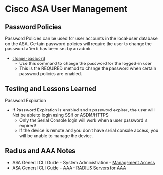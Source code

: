 # Cisco ASA User Management

## Password Policies

Password Policies can be used for user accounts in the local-user database on the ASA. Certain password policies will require the user to change the password after it has been set by an admin.

* [`change-password`][1]
  * Use this command to change the password for the logged-in user
  * This is the REQUIRED method to change the password when certain password policies are enabled.

 ## Testing and Lessons Learned

 Password Expiration
 * If Password Expiration is enabled and a password expires, the user will Not be able to login using SSH or ASDM/HTTPS
   * Only the Serial Console login will work when a user password is expired!
   * If the device is remote and you don't have serial console access, you will be unable to manage the device.

## Radius and AAA Notes

* ASA General CLI Guide - System Administration - [Management Access][2]
* ASA General CLI Guide - AAA - [RADIUS Servers for AAA][3]

[1]: https://www.cisco.com/c/en/us/td/docs/security/asa/asa-cli-reference/A-H/asa-command-ref-A-H/ca-cld-commands.html
[2]: https://www.cisco.com/c/en/us/td/docs/security/asa/asa920/configuration/general/asa-920-general-config/admin-management.html
[3]: https://www.cisco.com/c/en/us/td/docs/security/asa/asa920/configuration/general/asa-920-general-config/aaa-radius.html
